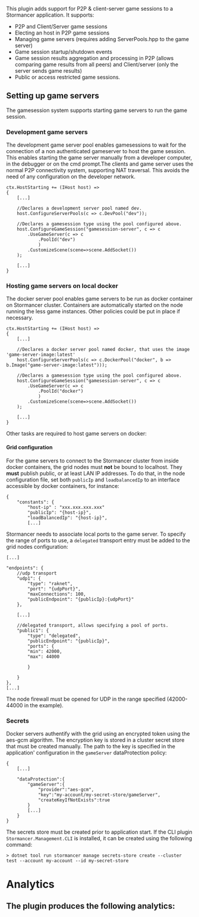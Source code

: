 
This plugin adds support for P2P & client-server game sessions to a Stormancer application. It supports:

- P2P and Client/Server game sessions
- Electing an host in P2P game sessions
- Managing game servers (requires adding ServerPools.hpp to the game server)
- Game session startup/shutdown events
- Game session results aggregation and processing in P2P (allows comparing game results from all peers) and Client/server (only the server sends game results)
- Public or access restricted game sessions.


## Setting up game servers
The gamesession system supports starting game servers to run the game session.

### Development game servers
The development game server pool enables gamesessions to wait for the connection of a non authenticated gameserver
to host the game session. This enables starting the game server manually from a developer computer, in the debugger 
or on the cmd prompt.The clients and game server uses the normal P2P connectivity system, supporting NAT traversal.
This avoids the need of any configuration on the developer network. 

    ctx.HostStarting += (IHost host) =>
    {
        [...]

        //Declares a development server pool named dev.
        host.ConfigureServerPools(c => c.DevPool("dev"));

        //Declares a gamesession type using the pool configured above.
        host.ConfigureGameSession("gamesession-server", c => c
            .UseGameServer(c => c
                .PoolId("dev")
                )
            .CustomizeScene(scene=>scene.AddSocket())
        );

        [...]
    }

### Hosting game servers on local docker
The docker server pool enables game servers to be run as docker container on Stormancer cluster. Containers are
automatically started on the node running the less game instances. Other policies could be put in place if
necessary.

    ctx.HostStarting += (IHost host) =>
    {
        [...]

        //Declares a docker server pool named docker, that uses the image 'game-server-image:latest'
        host.ConfigureServerPools(c => c.DockerPool("docker", b => b.Image("game-server-image:latest")));

        //Declares a gamesession type using the pool configured above.
        host.ConfigureGameSession("gamesession-server", c => c
            .UseGameServer(c => c
                .PoolId("docker")
                )
            .CustomizeScene(scene=>scene.AddSocket())
        );

        [...]
    }

Other tasks are required to host game servers on docker:

#### Grid configuration
For the game servers to connect to the Stormancer cluster from inside docker containers, the grid nodes must **not**
be bound to localhost. They **must** publish public, or at least LAN IP addresses. To do that, in the node
configuration file, set both `publicIp` and `loadbalancedIp` to an interface accessible by docker containers, 
for instance:

    {
        "constants": {
            "host-ip" : "xxx.xxx.xxx.xxx"
            "publicIp": "{host-ip}",
            "loadBalancedIp": "{host-ip}",
            [...]

Stormancer needs to associate local ports to the game server. To specify the range of ports to use, a `delegated`
transport entry must be added to the grid nodes configuration:


    [...]

    "endpoints": {
        //udp transport
        "udp1": {
            "type": "raknet",
            "port": "{udpPort}",
            "maxConnections": 100,
            "publicEndpoint": "{publicIp}:{udpPort}"
        },
        
        [...]
        
        //delegated transport, allows specifying a pool of ports.
        "public1": {
            "type": "delegated",
            "publicEndpoint": "{publicIp}",
            "ports": {
            "min": 42000,
            "max": 44000

            }

        }
    },
    [...]

The node firewall must be opened for UDP in the range specified (42000-44000 in the example).


### Secrets
Docker servers authentify with the grid using an encrypted token using the aes-gcm algorithm. The encryption key
is stored in a cluster secret store that must be created manually. The path to the key is specified in the 
application' configuration in the `gameServer` dataProtection policy:

    {
        [...]

	    "dataProtection":{
		    "gameServer":{
			    "provider":"aes-gcm",
			    "key":"my-account/my-secret-store/gameServer",
			    "createKeyIfNotExists":true
		    }
            [...]
	    }
    }
 
The secrets store must be created prior to application start. If the CLI plugin `Stormancer.Management.CLI` is
installed, it can be created using the following command:

    > dotnet tool run stormancer manage secrets-store create --cluster test --account my-account --id my-secret-store


# Analytics
The plugin produces the following analytics:
- 